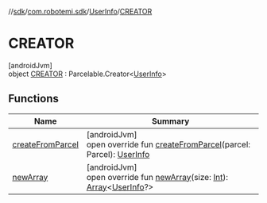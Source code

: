 //[sdk](../../../../index.md)/[com.robotemi.sdk](../../index.md)/[UserInfo](../index.md)/[CREATOR](index.md)

# CREATOR

[androidJvm]\
object [CREATOR](index.md) : Parcelable.Creator&lt;[UserInfo](../index.md)&gt;

## Functions

| Name | Summary |
|---|---|
| [createFromParcel](create-from-parcel.md) | [androidJvm]<br>open override fun [createFromParcel](create-from-parcel.md)(parcel: Parcel): [UserInfo](../index.md) |
| [newArray](new-array.md) | [androidJvm]<br>open override fun [newArray](new-array.md)(size: [Int](https://kotlinlang.org/api/latest/jvm/stdlib/kotlin/-int/index.html)): [Array](https://kotlinlang.org/api/latest/jvm/stdlib/kotlin/-array/index.html)&lt;[UserInfo](../index.md)?&gt; |
